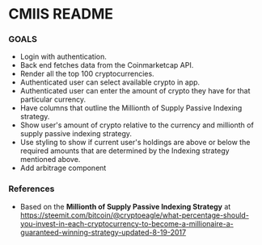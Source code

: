 # CMIIS README

### GOALS

* Login with authentication.
* Back end fetches data from the Coinmarketcap API.
* Render all the top 100 cryptocurrencies.
* Authenticated user can select available crypto in app.
* Authenticated user can enter the amount of crypto they have for that particular currency.
* Have columns that outline the Millionth of Supply Passive Indexing strategy.
* Show user's amount of crypto relative to the currency and millionth of supply passive indexing strategy.
* Use styling to show if current user's holdings are above or below the required amounts that are determined by the Indexing strategy mentioned above.
* Add arbitrage component

### References
* Based on the **Millionth of Supply Passive Indexing Strategy** at https://steemit.com/bitcoin/@cryptoeagle/what-percentage-should-you-invest-in-each-cryptocurrency-to-become-a-millionaire-a-guaranteed-winning-strategy-updated-8-19-2017
